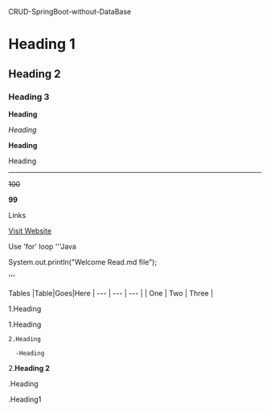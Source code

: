 CRUD-SpringBoot-without-DataBase

# Heading 1

## Heading 2

### Heading 3


**Heading**

*Heading*

__Heading__

Heading

____________

~~100~~

**99**

Links

[Visit Website](https://google.com)

Use 'for' loop
'''Java

 System.out.println("Welcome Read.md file");

'''

Tables
|Table|Goes|Here
| --- | --- | --- |
| One | Two | Three |


1.Heading

  1.Heading

    2.Heading

      -Heading


2.**Heading 2**

  .Heading

  .Heading1
